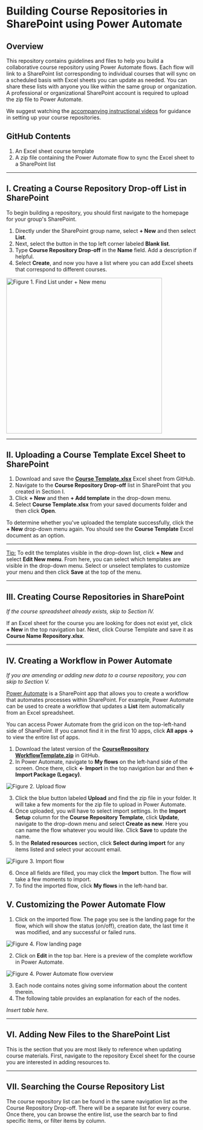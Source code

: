 # Building Course Repositories in SharePoint using Power Automate

## Overview
This repository contains guidelines and files to help you build a collaborative course repository using Power Automate flows. Each flow will link to a SharePoint list corresponding to individual courses that will sync on a scheduled basis with Excel sheets you can update as needed. You can share these lists with anyone you like within the same group or organization. A professional or organizational SharePoint account is required to upload the zip file to Power Automate.

We suggest watching the [accompanying instructional videos](http://www.google.com) for guidance in setting up your course repositories.

## GitHub Contents
1. An Excel sheet course template
2. A zip file containing the Power Automate flow to sync the Excel sheet to a SharePoint list

___

## I. Creating a Course Repository Drop-off List in SharePoint

To begin building a repository, you should first navigate to the homepage for your group's SharePoint. 

1. Directly under the SharePoint group name, select **+ New** and then select **List**.
2. Next, select the button in the top left corner labeled **Blank list**.
3. Type **Course Repository Drop-off** in the **Name** field. Add a description if helpful.
4. Select **Create**, and now you have a list where you can add Excel sheets that correspond to different courses.

<img img width="412" alt="Figure 1. Find List under + New menu" src="https://user-images.githubusercontent.com/96262719/209174838-4239c1da-4863-4ec5-9e90-8f2fb00a380d.png">

***

## II.	Uploading a Course Template Excel Sheet to SharePoint

1. Download and save the [**Course Template.xlsx**](https://github.com/prosodactyl/course-repository-power-automate/blob/main/Course%20Template.xlsx/) Excel sheet from GitHub.
2. Navigate to the **Course Repository Drop-off** list in SharePoint that you created in Section I.
3. Click **+ New** and then **+ Add template** in the drop-down menu.
4. Select **Course Template.xlsx** from your saved documents folder and then click **Open**.

To determine whether you've uploaded the template successfully, click the **+ New** drop-down menu again. You should see the **Course Template** Excel document as an option.

***

<ins>Tip:</ins> To edit the templates visible in the drop-down list, click **+ New** and select **Edit New menu**. From here, you can select which templates are visible in the drop-down menu. Select or unselect templates to customize your menu and then click **Save** at the top of the menu.

***

## III.	Creating Course Repositories in SharePoint

*If the course spreadsheet already exists, skip to Section IV.*

If an Excel sheet for the course you are looking for does not exist yet, click **+ New** in the top navigation bar. Next, click Course Template and save it as **Course Name Repository.xlsx**.
 
***

## IV. Creating a Workflow in Power Automate

*If you are amending or adding new data to a course repository, you can skip to Section V.*

[Power Automate](https://powerautomate.microsoft.com/) is a SharePoint app that allows you to create a workflow that automates processes within SharePoint. For example, Power Automate can be used to create a workflow that updates a **List** item automatically from an Excel spreadsheet. 

You can access Power Automate from the grid icon on the top-left-hand side of SharePoint. If you cannot find it in the first 10 apps, click **All apps →** to view the entire list of apps.

1. Download the latest version of the [<b>CourseRepository WorkflowTemplate.zip</b>](https://github.com/prosodactyl/course-repository-power-automate/blob/main/CourseRepositoryWorkflowTemplate_v1.zip) in GitHub.
2. In Power Automate, navigate to **My flows** on the left-hand side of the screen. Once there, click **← Import** in the top navigation bar and then **← Import Package (Legacy)**. 

![Figure 2. Upload flow](https://user-images.githubusercontent.com/96262719/210643640-cab3be56-11d8-4ba2-8e60-920fd77573bb.png)

3. Click the blue button labeled **Upload** and find the zip file in your folder. It will take a few moments for the zip file to upload in Power Automate.
4. Once uploaded, you will have to select import settings. In the **Import Setup** column for the **Course Repository Template**, click **Update**, navigate to the drop-down menu and select **Create as new**. Here you can name the flow whatever you would like. Click **Save** to update the name.
5. In the **Related resources** section, click **Select during import** for any items listed and select your account email.

![Figure 3. Import flow](https://user-images.githubusercontent.com/96262719/210643720-a4061591-36c5-4f2a-9192-02309aee902d.png)

6. Once all fields are filled, you may click the **Import** button. The flow will take a few moments to import.
7. To find the imported flow, click **My flows** in the left-hand bar.

## V. Customizing the Power Automate Flow


1. Click on the imported flow. The page you see is the landing page for the flow, which will show the status (on/off), creation date, the last time it was modified, and any successful or failed runs.

![Figure 4. Flow landing page](https://user-images.githubusercontent.com/96262719/210643784-a21461e8-e36c-464c-b957-5349dfe0a936.png)

2. Click on **Edit** in the top bar.
Here is a preview of the complete workflow in Power Automate.

![Figure 4. Power Automate flow overview](https://user-images.githubusercontent.com/96262719/210643857-c23819fc-87e3-4045-954c-48650d3bca78.png)

3. Each node contains notes giving some information about the content therein. 
4. The following table provides an explanation for each of the nodes.

<i>Insert table here.</i>

***

## VI.	Adding New Files to the SharePoint List
This is the section that you are most likely to reference when updating course materials. First, navigate to the repository Excel sheet for the course you are interested in adding resources to.

***

## VII.	Searching the Course Repository List
The course repository list can be found in the same navigation list as the Course Repository Drop-off. There will be a separate list for every course. Once there, you can browse the entire list, use the search bar to find specific items, or filter items by column. 
